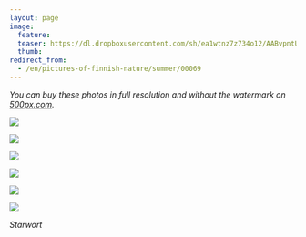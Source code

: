 ```yaml
---
layout: page
image:
  feature:
  teaser: https://dl.dropboxusercontent.com/sh/ea1wtnz7z734o12/AABvpntUQ8xGkf1kcVd-OG5Ua/luontokuvat/kes%C3%A4/7/DS23795-245px.jpg
  thumb:
redirect_from:
  - /en/pictures-of-finnish-nature/summer/00069
---
```


*You can buy these photos in full resolution and without the watermark on [500px.com](https://500px.com/minimuutticom/galleries/starworts).*

[![](https://dl.dropboxusercontent.com/sh/ea1wtnz7z734o12/AADWbQeH4Tu_wOlfCib_dBlba/luontokuvat/kes%C3%A4/7/DS23793-800px.jpg)](https://dl.dropboxusercontent.com/sh/ea1wtnz7z734o12/AACcbHLQn8laoSAPPcNoGuapa/luontokuvat/kes%C3%A4/7/DS23793.jpg)

[![](https://dl.dropboxusercontent.com/sh/ea1wtnz7z734o12/AAAJTBX8BL_hFZDrDKMeyzMxa/luontokuvat/kes%C3%A4/7/DS23795-800px.jpg)](https://dl.dropboxusercontent.com/sh/ea1wtnz7z734o12/AAC19QEl4DvlUkIac-JRlflYa/luontokuvat/kes%C3%A4/7/DS23795.jpg)

[![](https://dl.dropboxusercontent.com/sh/ea1wtnz7z734o12/AAAz9FlwZ3XsferuI9OkQiUqa/luontokuvat/kes%C3%A4/7/DS23796-800px.jpg)](https://dl.dropboxusercontent.com/sh/ea1wtnz7z734o12/AACYrxAqar1y1i2-yhWDgTvEa/luontokuvat/kes%C3%A4/7/DS23796.jpg)

[![](https://dl.dropboxusercontent.com/sh/ea1wtnz7z734o12/AADk14AhHmrugDmt8p4ht1Xpa/luontokuvat/kes%C3%A4/7/DS23798-800px.jpg)](https://dl.dropboxusercontent.com/sh/ea1wtnz7z734o12/AABM1VRTzovg_uQg-x-yiW_ra/luontokuvat/kes%C3%A4/7/DS23798.jpg)

[![](https://dl.dropboxusercontent.com/sh/ea1wtnz7z734o12/AADb9VHnJsw9Gf_1tY8xH3fMa/luontokuvat/kes%C3%A4/7/DS23800-800px.jpg)](https://dl.dropboxusercontent.com/sh/ea1wtnz7z734o12/AACIS8xWg1UXt98jcMRQj2q4a/luontokuvat/kes%C3%A4/7/DS23800.jpg)

[![](https://dl.dropboxusercontent.com/sh/ea1wtnz7z734o12/AADK_fRp62U1RxtW0A2aB0jwa/luontokuvat/kes%C3%A4/7/DS23803-800px.jpg)](https://dl.dropboxusercontent.com/sh/ea1wtnz7z734o12/AADdg04C_PvOkex_hhwr2a9Ea/luontokuvat/kes%C3%A4/7/DS23803.jpg)

*Starwort*
